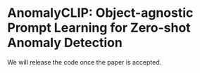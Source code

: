 # AnomalyCLIP: Object-agnostic Prompt Learning for Zero-shot Anomaly Detection
We will release the code once the paper is accepted.
